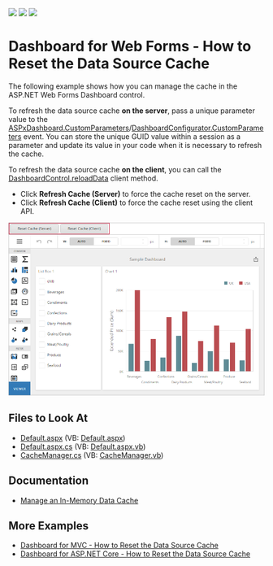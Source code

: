 <!-- default badges list -->
![](https://img.shields.io/endpoint?url=https://codecentral.devexpress.com/api/v1/VersionRange/188188660/21.2.4%2B)
[![](https://img.shields.io/badge/Open_in_DevExpress_Support_Center-FF7200?style=flat-square&logo=DevExpress&logoColor=white)](https://supportcenter.devexpress.com/ticket/details/T828692)
[![](https://img.shields.io/badge/📖_How_to_use_DevExpress_Examples-e9f6fc?style=flat-square)](https://docs.devexpress.com/GeneralInformation/403183)
<!-- default badges end -->

# Dashboard for Web Forms - How to Reset the Data Source Cache

The following example shows how you can manage the cache in the ASP.NET Web Forms Dashboard control.

To refresh the data source cache **on the server**, pass a unique parameter value to the [ASPxDashboard.CustomParameters](https://docs.devexpress.com/Dashboard/DevExpress.DashboardWeb.ASPxDashboard.CustomParameters)/[DashboardConfigurator.CustomParameters](http://docs.devexpress.com/Dashboard/DevExpress.DashboardWeb.DashboardConfigurator.CustomParameters) event. You can store the unique GUID value within a session as a parameter and update its value in your code when it is necessary to refresh the cache.

To refresh the data source cache **on the client**, you can call the [DashboardControl.reloadData](https://docs.devexpress.com/Dashboard/js-DevExpress.Dashboard.DashboardControl#js_DevExpress_Dashboard_DashboardControl_reloadData) client method.

- Click **Refresh Cache (Server)** to force the cache reset on the server.
- Click **Refresh Cache (Client)** to force the cache reset using the client API.

![](reset-cache-buttons.png)


## Files to Look At

- [Default.aspx](/CS/WebFormsDashboardUseDifferentCaches/Default.aspx) (VB: [Default.aspx](/VB/WebFormsDashboardUseDifferentCaches/Default.aspx))
- [Default.aspx.cs](/CS/WebFormsDashboardUseDifferentCaches/Default.aspx.cs) (VB: [Default.aspx.vb](/VB/WebFormsDashboardUseDifferentCaches/Default.aspx.vb))
- [CacheManager.cs](/CS/WebFormsDashboardUseDifferentCaches/CacheManager.cs) (VB: [CacheManager.vb](/VB/WebFormsDashboardUseDifferentCaches/CacheManager.vb))

## Documentation

- [Manage an In-Memory Data Cache](https://docs.devexpress.com/Dashboard/400984)

## More Examples

- [Dashboard for MVC - How to Reset the Data Source Cache](https://github.com/DevExpress-Examples/mvc-dashboard-use-different-caches)
- [Dashboard for ASP.NET Core - How to Reset the Data Source Cache](https://github.com/DevExpress-Examples/aspnet-core-dashboard-use-different-caches)
